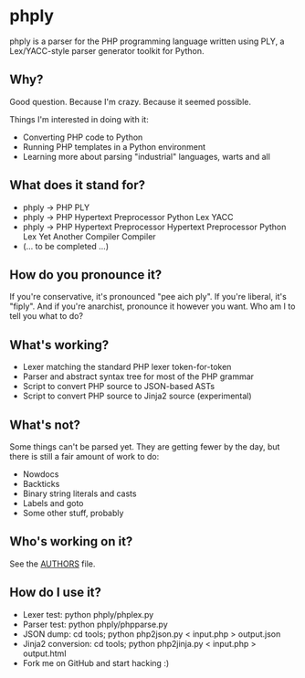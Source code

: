 # phply

phply is a parser for the PHP programming language written using PLY, a
Lex/YACC-style parser generator toolkit for Python.

## Why?

Good question. Because I'm crazy. Because it seemed possible.

Things I'm interested in doing with it:

* Converting PHP code to Python
* Running PHP templates in a Python environment
* Learning more about parsing "industrial" languages, warts and all

## What does it stand for?

* phply -> PHP PLY
* phply -> PHP Hypertext Preprocessor Python Lex YACC
* phply -> PHP Hypertext Preprocessor Hypertext Preprocessor Python Lex Yet Another Compiler Compiler
* (... to be completed ...)

## How do you pronounce it?

If you're conservative, it's pronounced "pee aich ply". If you're liberal,
it's "fiply". And if you're anarchist, pronounce it however you want. Who am I
to tell you what to do?

## What's working?

* Lexer matching the standard PHP lexer token-for-token
* Parser and abstract syntax tree for most of the PHP grammar
* Script to convert PHP source to JSON-based ASTs
* Script to convert PHP source to Jinja2 source (experimental)

## What's not?

Some things can't be parsed yet. They are getting fewer by the day, but there
is still a fair amount of work to do:

* Nowdocs
* Backticks
* Binary string literals and casts
* Labels and goto
* Some other stuff, probably

## Who's working on it?

See the [AUTHORS](https://github.com/ramen/phply/blob/master/AUTHORS) file.

## How do I use it?

* Lexer test: python phply/phplex.py
* Parser test: python phply/phpparse.py
* JSON dump: cd tools; python php2json.py < input.php > output.json
* Jinja2 conversion: cd tools; python php2jinja.py < input.php > output.html
* Fork me on GitHub and start hacking :)
